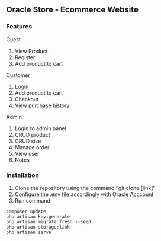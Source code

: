 ## Oracle Store - Ecommerce Website

### Features

Guest
1. View Product
2. Register
3. Add product to cart

Customer
1. Login
2. Add product to cart
3. Checkout
4. View purchase history

Admin 
1. Login to admin panel
2. CRUD product
3. CRUD size
4. Manage order
5. View user
6. Notes

### Installation
1. Clone the repository using the command "git clone [link]"
2. Configure the .env file accordingly with Oracle Acccount
4. Run command 

```
composer update
php artisan key:generate
php artisan migrate:fresh --seed
php artisan storage:link
php artisan serve
```